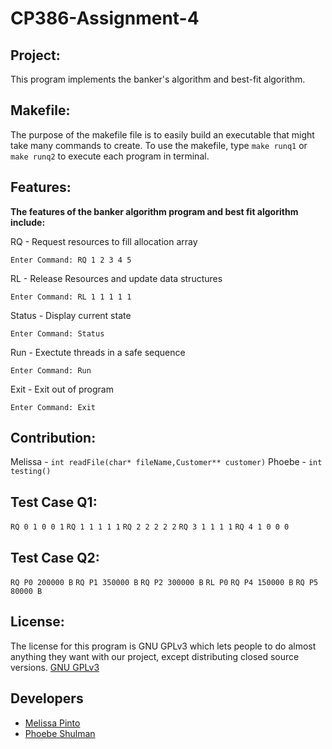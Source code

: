 # CP386-Assignment-4

## Project:
This program implements the banker's algorithm and best-fit algorithm. 

## Makefile:
The purpose of the makefile file is to easily build an executable that might take many commands to create. To use the makefile, type `make runq1` or `make runq2` to execute each program in terminal.

## Features:
**The features of the banker algorithm program and best fit algorithm include:**

RQ - Request resources to fill allocation array
```
Enter Command: RQ 1 2 3 4 5
```
RL - Release Resources and update data structures
```
Enter Command: RL 1 1 1 1 1
```
Status - Display current state
```
Enter Command: Status
```
Run - Exectute threads in a safe sequence
```
Enter Command: Run
```
Exit - Exit out of program
```
Enter Command: Exit
```

## Contribution:
Melissa - 
`int readFile(char* fileName,Customer** customer)`
Phoebe - 
`int testing()`

## Test Case Q1:
`RQ 0 1 0 0 1`
`RQ 1 1 1 1 1`
`RQ 2 2 2 2 2`
`RQ 3 1 1 1 1`
`RQ 4 1 0 0 0`

## Test Case Q2:
`RQ P0 200000 B`
`RQ P1 350000 B`
`RQ P2 300000 B`
`RL P0`
`RQ P4 150000 B`
`RQ P5 80000 B`

## License:
The license for this program is GNU GPLv3 which lets people to do almost anything they want with our project, except distributing closed source versions. [GNU GPLv3](https://choosealicense.com/licenses/gpl-3.0)

## Developers
- [Melissa Pinto](https://github.com/meli1022)
- [Phoebe Shulman](https://github.com/Phoebe-S-9)



